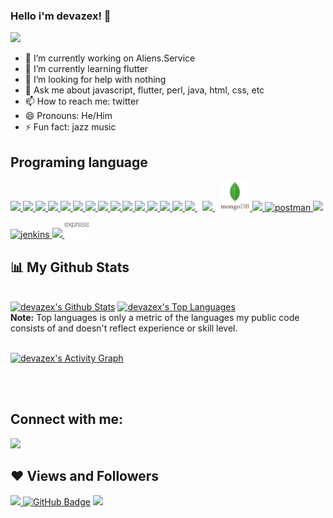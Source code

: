 ### Hello i'm devazex! 👋
<img src="https://avatars.githubusercontent.com/u/85168740?v=4">

- 🔭 I’m currently working on Aliens.Service
- 🌱 I’m currently learning flutter
- 🤔 I’m looking for help with nothing
- 💬 Ask me about javascript, flutter, perl, java, html, css, etc
- 📫 How to reach me: twitter
- 😄 Pronouns: He/Him
- ⚡ Fun fact: jazz music

## Programing language

<p align="left"> 
     <a href="https://swift.org/" target="_blank"> <img src="https://img.icons8.com/color/48/000000/swift.png"/> </a>
     <a href="https://www.typescriptlang.org/" target="_blank"> <img src="https://img.icons8.com/color/48/000000/typescript.png"/> </a>
     <a href="https://golang.org/" target="_blank"> <img src="https://img.icons8.com/color/48/000000/golang.png"/> </a>
     <a href="https://www.perl.org/" target="_blank"> <img src="https://img.icons8.com/color/48/000000/perl.png"/> </a>
     <a href="https://flutter.dev/" target="_blank"> <img src="https://img.icons8.com/color/48/000000/flutter.png"/> </a>
     <a href="https://dart.dev/" target="_blank"> <img src="https://img.icons8.com/color/48/000000/dart.png"/> </a>
    <a href="https://www.java.com" target="_blank"> <img src="https://img.icons8.com/color/48/000000/java-coffee-cup-logo.png"/> </a>
    <a href="https://reactjs.org/" target="_blank"> <img src="https://img.icons8.com/color/48/000000/react-native.png"/> </a>
    <a href="https://spring.io/projects/spring-boot" target="_blank"> <img src="https://img.icons8.com/color/48/000000/spring-logo.png"/> </a> 
    <a href="https://developer.mozilla.org/en-US/docs/Web/JavaScript" target="_blank"> <img src="https://img.icons8.com/color/48/000000/javascript.png"/> </a> 
    <a href="https://www.w3.org/html/" target="_blank"> <img src="https://img.icons8.com/color/48/000000/html-5.png"/> </a> 
    <a href="https://www.w3schools.com/css/" target="_blank"> <img src="https://img.icons8.com/color/48/000000/css3.png"/> </a> 
    <a href="https://getbootstrap.com" target="_blank"> <img src="https://img.icons8.com/color/48/000000/bootstrap.png"/> </a> 
    <a href="https://www.python.org" target="_blank"> <img src="https://img.icons8.com/color/48/000000/python.png"/> </a> 
    <a style="padding-right:8px;" href="https://nodejs.org" target="_blank"> <img src="https://img.icons8.com/color/48/000000/nodejs.png"/> </a> 
    <a style="padding-right:8px;" href="https://www.mysql.com/" target="_blank"> <img src="https://img.icons8.com/fluent/50/000000/mysql-logo.png"/> </a>
    <a href="https://www.mongodb.com/" target="_blank"> <img src="https://raw.githubusercontent.com/devicons/devicon/master/icons/mongodb/mongodb-original-wordmark.svg" alt="mongodb" width="48" height="48"/> </a> 
    <a href="https://firebase.google.com/" target="_blank"> <img src="https://img.icons8.com/color/48/000000/firebase.png"/> </a> 
    <a href="https://postman.com" target="_blank"> <img src="https://www.vectorlogo.zone/logos/getpostman/getpostman-icon.svg" alt="postman" width="45" height="45"/> </a>   
    <a href="https://git-scm.com/" target="_blank"> <img src="https://img.icons8.com/color/48/000000/git.png"/> </a> 
    <a href="https://www.jenkins.io" target="_blank"> <img src="https://www.vectorlogo.zone/logos/jenkins/jenkins-icon.svg" alt="jenkins" width="48" height="48"/> </a> 
    <a href="https://redux.js.org" target="_blank"> <img src="https://img.icons8.com/color/48/000000/redux.png"/> </a>
    <a href="https://expressjs.com" target="_blank"> <img src="https://raw.githubusercontent.com/devicons/devicon/master/icons/express/express-original-wordmark.svg" alt="express" width="40" height="40"/> </a>
</p>

## 📊 My Github Stats

  <br/>
    <a href="https://github.com/devazex/github-readme-stats"><img alt="devazex's Github Stats" src="https://github-readme-stats.vercel.app/api?username=devazex&show_icons=true&count_private=true&theme=react&hide_border=true&bg_color=0D1117" /></a>
  <a href="https://github.com/devazex/github-readme-stats"><img alt="devazex's Top Languages" src="https://github-readme-stats.vercel.app/api/top-langs/?username=devazex&langs_count=8&count_private=true&layout=compact&theme=react&hide_border=true&bg_color=0D1117" /></a>
  <br/>
  <b>Note:</b> Top languages is only a metric of the languages my public code consists of and doesn't reflect experience or skill level.


<br/>
<br/>

<a href="https://github.com/devazex/github-readme-activity-graph"><img alt="devazex's Activity Graph" src="https://activity-graph.herokuapp.com/graph?username=devazex&bg_color=0D1117&color=5BCDEC&line=5BCDEC&point=FFFFFF&hide_border=true" /></a>

<br/>
<br/>

## Connect with me:
<p align="left">

<a href = "https://twitter.com/xdevazex"><img src="https://img.icons8.com/fluent/48/000000/twitter.png"/></a>

</p>

## ❤ Views and Followers
<a href="https://github.com/devazex/github-profile-views-counter">
    <img src="https://komarev.com/ghpvc/?username=devazex">
</a>
<a href="https://github.com/devazex?tab=followers"><img src="https://img.shields.io/github/followers/devazex?label=Followers&style=social" alt="GitHub Badge"></a>
<img src="https://github-readme-stats.vercel.app/api?username=devazex&&show_icons=true&title_color=ffffff&icon_color=bb2acf&text_color=daf7dc&bg_color=151515">
